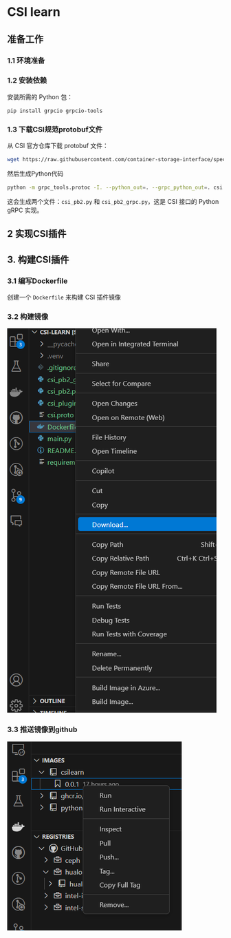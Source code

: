 # CSI learn

## 准备工作

### 1.1 环境准备
### 1.2 安装依赖
安装所需的 Python 包：
```
pip install grpcio grpcio-tools  
```
### 1.3 下载CSI规范protobuf文件
从 CSI 官方仓库下载 protobuf 文件：
```bash
wget https://raw.githubusercontent.com/container-storage-interface/spec/master/csi.proto  
```
然后生成Python代码
```bash
python -m grpc_tools.protoc -I. --python_out=. --grpc_python_out=. csi.proto  
```
这会生成两个文件：`csi_pb2.py` 和 `csi_pb2_grpc.py`，这是 CSI 接口的 Python gRPC 实现。

## 2 实现CSI插件

## 3. 构建CSI插件

### 3.1 编写Dockerfile
创建一个 `Dockerfile` 来构建 CSI 插件镜像

### 3.2 构建镜像
![alt text](image.png)

### 3.3 推送镜像到github
![alt text](image-1.png)